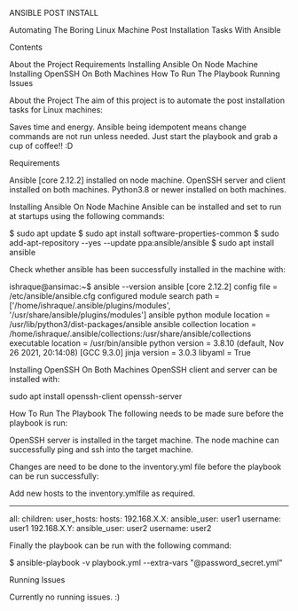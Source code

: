 ANSIBLE POST INSTALL

Automating The Boring Linux Machine Post Installation Tasks With Ansible


Contents

About the Project
Requirements
Installing Ansible On Node Machine
Installing OpenSSH On Both Machines
How To Run The Playbook
Running Issues


About the Project
The aim of this project is to automate the post installation tasks for Linux machines:

Saves time and energy.
Ansible being idempotent means change commands are not run unless needed.
Just start the playbook and grab a cup of coffee!! :D


Requirements

Ansible [core 2.12.2] installed on node machine.
OpenSSH server and client installed on both machines.
Python3.8 or newer installed on both machines.


Installing Ansible On Node Machine
Ansible can be installed and set to run at startups using the following commands:

$ sudo apt update
$ sudo apt install software-properties-common
$ sudo add-apt-repository --yes --update ppa:ansible/ansible
$ sudo apt install ansible


Check whether ansible has been successfully installed in the machine with:

ishraque@ansimac:~$ ansible --version
  ansible [core 2.12.2]
  config file = /etc/ansible/ansible.cfg
  configured module search path = ['/home/ishraque/.ansible/plugins/modules', '/usr/share/ansible/plugins/modules']
  ansible python module location = /usr/lib/python3/dist-packages/ansible
  ansible collection location = /home/ishraque/.ansible/collections:/usr/share/ansible/collections
  executable location = /usr/bin/ansible
  python version = 3.8.10 (default, Nov 26 2021, 20:14:08) [GCC 9.3.0]
  jinja version = 3.0.3
  libyaml = True



Installing OpenSSH On Both Machines
OpenSSH client and server can be installed with:

sudo apt install openssh-client openssh-server



How To Run The Playbook
The following needs to be made sure before the playbook is run:

OpenSSH server is installed in the target machine.
The node machine can successfully ping and ssh into the target machine.

Changes are need to be done to the inventory.yml file before the playbook can be run successfully:

Add new hosts to the inventory.ymlfile as required.


---
all:
  children:
    user_hosts:
      hosts:
        192.168.X.X:
            ansible_user: user1
            username: user1
        192.168.X.Y:
            ansible_user: user2
            username: user2


Finally the playbook can be run with the following command:

$ ansible-playbook -v playbook.yml --extra-vars "@password_secret.yml"



Running Issues

Currently no running issues. :)
